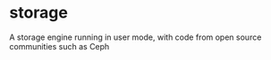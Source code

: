 # storage
A storage engine running in user mode, with code from open source communities such as Ceph
